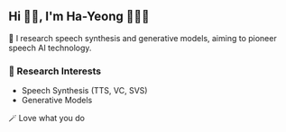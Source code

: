 <!-- <div align="right">
<a href="https://hits.seeyoufarm.com"><img src="https://hits.seeyoufarm.com/api/count/incr/badge.svg?url=https%3A%2F%2Fgithub.com%2Fchy0428&count_bg=%23F58F9D&title_bg=%23555555&icon=&icon_color=%23E7E7E7&title=profile+view&edge_flat=false" align="right" //></a>
<!-- <img src="https://gpvc.arturio.dev/chy0428" align="right" /> -->
  
<h2 align="left">Hi 👋🏻,  I'm Ha-Yeong 👩🏻‍💻</h1>

🎯 I research speech synthesis and generative models, aiming to pioneer speech AI technology. </br> 
 
### 🤍 Research Interests
- Speech Synthesis (TTS, VC, SVS)
- Generative Models 

🪄 Love what you do
 
